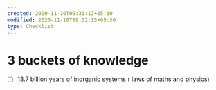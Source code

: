 ```yaml
---
created: 2020-11-10T09:31:13+05:30
modified: 2020-11-10T09:32:15+05:30
type: Checklist
---
```


# 3 buckets of knowledge

- [ ] 13.7 billion years of inorganic systems ( laws of maths and physics)
